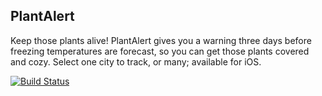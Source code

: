 ## PlantAlert

Keep those plants alive! PlantAlert gives you a warning three days before freezing temperatures are forecast, so you can get those plants covered and cozy. Select one city to track, or many; available for iOS.

[![Build Status](https://travis-ci.org/PlantAlert/PlantAlert_backend.svg)](https://travis-ci.org/PlantAlert/PlantAlert_backend)
